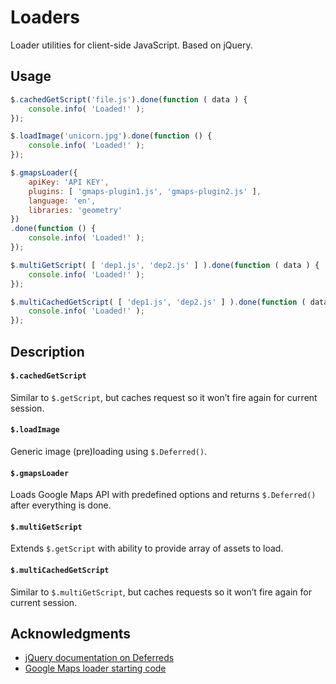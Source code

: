 # Loaders

Loader utilities for client-side JavaScript. Based on jQuery.

## Usage

```javascript
$.cachedGetScript('file.js').done(function ( data ) {
	console.info( 'Loaded!' );
});

$.loadImage('unicorn.jpg').done(function () {
	console.info( 'Loaded!' );
});

$.gmapsLoader({
	apiKey: 'API KEY',
	plugins: [ 'gmaps-plugin1.js', 'gmaps-plugin2.js' ],
	language: 'en',
	libraries: 'geometry'
})
.done(function () {
	console.info( 'Loaded!' );
});

$.multiGetScript( [ 'dep1.js', 'dep2.js' ] ).done(function ( data ) {
	console.info( 'Loaded!' );
});

$.multiCachedGetScript( [ 'dep1.js', 'dep2.js' ] ).done(function ( data ) {
	console.info( 'Loaded!' );
});
```

## Description

#### `$.cachedGetScript`

Similar to `$.getScript`, but caches request so it won’t fire again for
current session.

#### `$.loadImage`

Generic image (pre)loading using `$.Deferred()`.

#### `$.gmapsLoader`

Loads Google Maps API with predefined options and returns `$.Deferred()` after
everything is done.

#### `$.multiGetScript`

Extends `$.getScript` with ability to provide array of assets to load.

#### `$.multiCachedGetScript`

Similar to `$.multiGetScript`, but caches requests so it won’t fire again for
current session.

## Acknowledgments

* [jQuery documentation on Deferreds](http://learn.jquery.com/code-organization/deferreds/examples/#generic-asynchronous-cache)
* [Google Maps loader starting code](https://gist.github.com/GFoley83/5953448)
